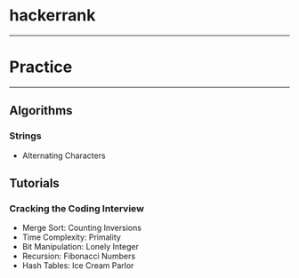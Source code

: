 # hackerrank
-----
# Practice
-----
## Algorithms

### Strings

- Alternating Characters

## Tutorials

### Cracking the Coding Interview
- Merge Sort: Counting Inversions
- Time Complexity: Primality
- Bit Manipulation: Lonely Integer
- Recursion: Fibonacci Numbers
- Hash Tables: Ice Cream Parlor
